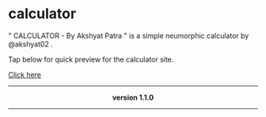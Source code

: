 # calculator
" CALCULATOR - By Akshyat Patra " is a simple neumorphic calculator by @akshyat02 .

Tap below for quick preview for the calculator site.

[Click here](https://akshyat02.github.io/calculator/)
___
**<p align="center"> version 1.1.0 <p>**
___
